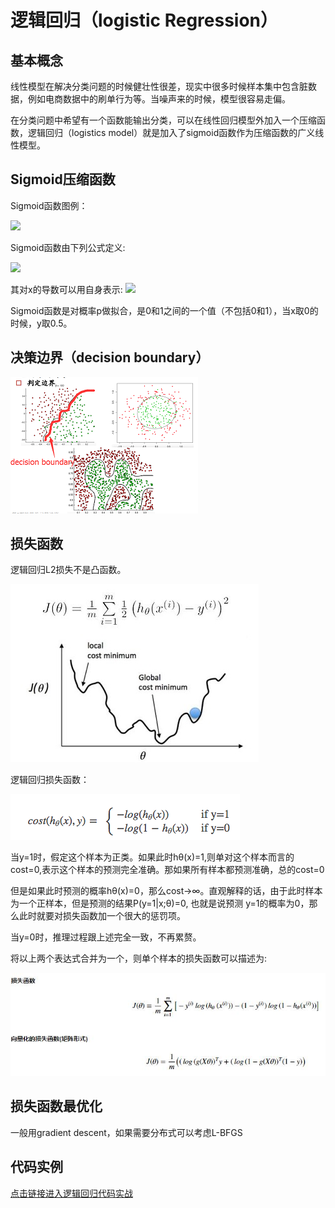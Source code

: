 # 逻辑回归（logistic Regression）

## 基本概念
线性模型在解决分类问题的时候健壮性很差，现实中很多时候样本集中包含脏数据，例如电商数据中的刷单行为等。当噪声来的时候，模型很容易走偏。

在分类问题中希望有一个函数能输出分类，可以在线性回归模型外加入一个压缩函数，逻辑回归（logistics model）就是加入了sigmoid函数作为压缩函数的广义线性模型。

## Sigmoid压缩函数
Sigmoid函数图例：

![](https://gss3.bdstatic.com/-Po3dSag_xI4khGkpoWK1HF6hhy/baike/w%3D268%3Bg%3D0/sign=ba0ac7a864061d957d46303e43cf6dec/d009b3de9c82d158dfb4e7218a0a19d8bc3e426f.jpg)


Sigmoid函数由下列公式定义:

![](https://gss3.bdstatic.com/-Po3dSag_xI4khGkpoWK1HF6hhy/baike/s%3D99/sign=a46bd6f1dd33c895a27e9472d01340df/0df3d7ca7bcb0a4659502a5f6f63f6246b60af62.jpg)

其对x的导数可以用自身表示:
![](https://gss1.bdstatic.com/-vo3dSag_xI4khGkpoWK1HF6hhy/baike/s%3D236/sign=375012cedfca7bcb797bc02c88086b3f/64380cd7912397dde41ab3095182b2b7d0a2875f.jpg)

Sigmoid函数是对概率p做拟合，是0和1之间的一个值（不包括0和1），当x取0的时候，y取0.5。


## 决策边界（decision boundary）

![](https://github.com/bobkentt/Learning-machine-from-scratch-pic/blob/master/alg_base/pic/201704313.png)

## 损失函数
逻辑回归L2损失不是凸函数。

![](https://github.com/bobkentt/Learning-machine-from-scratch-pic/blob/master/alg_base/pic/201704314.jpg)

逻辑回归损失函数：

![](https://github.com/bobkentt/Learning-machine-from-scratch-pic/blob/master/alg_base/pic/QQ20170817-172826.png)

当y=1时，假定这个样本为正类。如果此时hθ(x)=1,则单对这个样本而言的cost=0,表示这个样本的预测完全准确。那如果所有样本都预测准确，总的cost=0 

但是如果此时预测的概率hθ(x)=0，那么cost→∞。直观解释的话，由于此时样本为一个正样本，但是预测的结果P(y=1|x;θ)=0, 也就是说预测 y=1的概率为0，那么此时就要对损失函数加一个很大的惩罚项。 

当y=0时，推理过程跟上述完全一致，不再累赘。

将以上两个表达式合并为一个，则单个样本的损失函数可以描述为:

![](https://github.com/bobkentt/Learning-machine-from-scratch-pic/blob/master/practice/pic/20170601182340.jpg)

## 损失函数最优化
一般用gradient descent，如果需要分布式可以考虑L-BFGS

## 代码实例
[点击链接进入逻辑回归代码实战](https://github.com/bobkentt/Learning-machine-from-scratch-/blob/master/practice/logistic-regression-practice.md)
